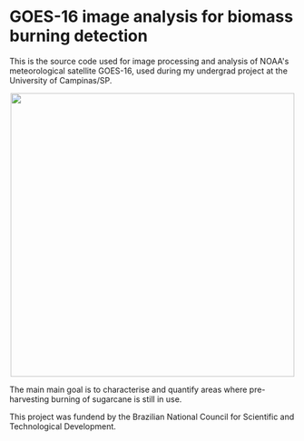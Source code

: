# GOES-16 image analysis for biomass burning detection

This is the source code used for image processing and analysis of NOAA's meteorological satellite GOES-16, used during my undergrad project at the University of Campinas/SP.

<p align="center">
  <img width="500" src="https://github.com/wesleysatelis/GOES-16-image-analysis-for-biomass-burning-detection/blob/master/areas-plantio.png">
</p>

The main main goal is to characterise and quantify areas where pre-harvesting burning of sugarcane is still in use. 

This project was fundend by the Brazilian National Council for Scientific and Technological Development.
